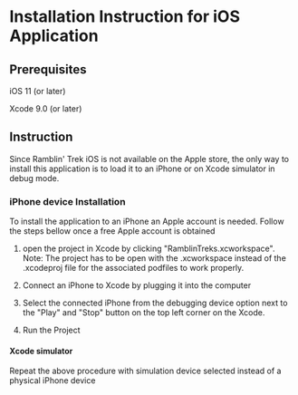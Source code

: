# Installation Instruction for iOS Application

## Prerequisites

iOS 11 (or later)

Xcode 9.0 (or later)

## Instruction

Since Ramblin' Trek iOS is not available on the Apple store, the only way to install this application is to load it to an iPhone or on Xcode simulator in debug mode.

### iPhone device Installation

To install the application to an iPhone an Apple account is needed.
Follow the steps bellow once a free Apple account is obtained

1. open the project in Xcode by clicking "RamblinTreks.xcworkspace". Note: The project has to be open with the .xcworkspace instead of the .xcodeproj file for the associated podfiles to work properly.

2. Connect an iPhone to Xcode by plugging it into the computer

3. Select the connected iPhone from the debugging device option next to the "Play" and "Stop" button on the top left corner on the Xcode.

4. Run the Project

#### Xcode simulator

Repeat the above procedure with simulation device selected instead of a physical iPhone device
